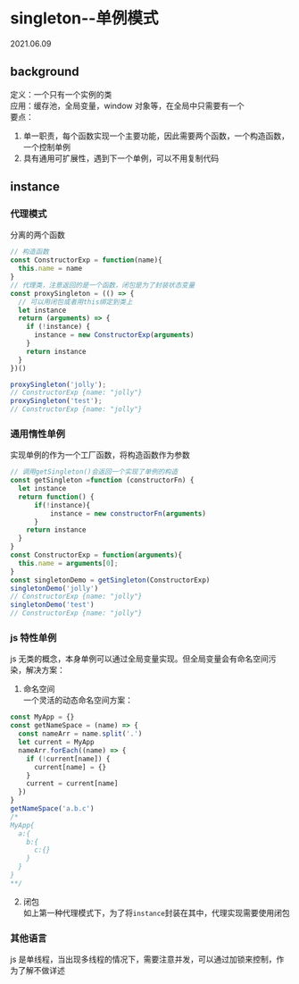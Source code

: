 # singleton--单例模式

2021.06.09

## background

定义：一个只有一个实例的类  
应用：缓存池，全局变量，window 对象等，在全局中只需要有一个  
要点：

1. 单一职责，每个函数实现一个主要功能，因此需要两个函数，一个构造函数，一个控制单例
2. 具有通用可扩展性，遇到下一个单例，可以不用复制代码

## instance

### 代理模式

分离的两个函数

```js
// 构造函数
const ConstructorExp = function(name){
  this.name = name
}
// 代理类，注意返回的是一个函数，闭包是为了封装状态变量
const proxySingleton = (() => {
  // 可以用闭包或者用this绑定到类上
  let instance
  return (arguments) => {
    if (!instance) {
      instance = new ConstructorExp(arguments)
    }
    return instance
  }
})()

proxySingleton('jolly');
// ConstructorExp {name: "jolly"}
proxySingleton('test');
// ConstructorExp {name: "jolly"}
```

### 通用惰性单例

实现单例的作为一个工厂函数，将构造函数作为参数

```js
// 调用getSingleton()会返回一个实现了单例的构造
const getSingleton =function (constructorFn) {
  let instance
  return function() {
      if(!instance){
          instance = new constructorFn(arguments)
      }
    return instance
  }
}
const ConstructorExp = function(arguments){
  this.name = arguments[0];
}
const singletonDemo = getSingleton(ConstructorExp)
singletonDemo('jolly')
// ConstructorExp {name: "jolly"}
singletonDemo('test')
// ConstructorExp {name: "jolly"}
```

### js 特性单例

js 无类的概念，本身单例可以通过全局变量实现。但全局变量会有命名空间污染，解决方案：

1. 命名空间  
   一个灵活的动态命名空间方案：

```js
const MyApp = {}
const getNameSpace = (name) => {
  const nameArr = name.split('.')
  let current = MyApp
  nameArr.forEach((name) => {
    if (!current[name]) {
      current[name] = {}
    }
    current = current[name]
  })
}
getNameSpace('a.b.c')
/* 
MyApp{
  a:{
    b:{
      c:{}
    }
  }
}
**/
```

2. 闭包  
   如上第一种代理模式下，为了将`instance`封装在其中，代理实现需要使用闭包

### 其他语言

js 是单线程，当出现多线程的情况下，需要注意并发，可以通过加锁来控制，作为了解不做详述
